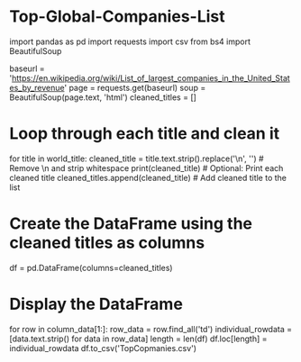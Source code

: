 # Top-Global-Companies-List

import pandas as pd 
import requests
import csv
from bs4 import BeautifulSoup

baseurl = 'https://en.wikipedia.org/wiki/List_of_largest_companies_in_the_United_States_by_revenue'
page = requests.get(baseurl)
soup = BeautifulSoup(page.text, 'html')
  cleaned_titles = []

# Loop through each title and clean it
for title in world_title:
    cleaned_title = title.text.strip().replace('\n', '')  # Remove \n and strip whitespace
    print(cleaned_title)  # Optional: Print each cleaned title
    cleaned_titles.append(cleaned_title)  # Add cleaned title to the list
# Create the DataFrame using the cleaned titles as columns
df = pd.DataFrame(columns=cleaned_titles)
# Display the DataFrame

for row in column_data[1:]:
   row_data = row.find_all('td')
   individual_rowdata = [data.text.strip() for data in row_data]
   length = len(df)
   df.loc[length] = individual_rowdata
  df.to_csv('TopCopmanies.csv')
